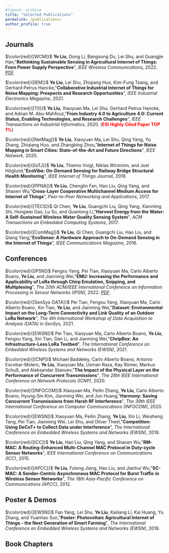 ```yaml
---
#layout: archive
title: "Selected Publications"
permalink: /publications/
author_profile: true
---
```



Journals
------
$\color{red}{[WCM]}$
**Ye Liu**, Dong Li, Bangsong Du, Lei Shu, and Guangjie Han,"**Rethinking Sustainable Sensing in Agricultural Internet of Things: From Power Supply Perspective**", *IEEE Wireless Communications*, 2022.
[PDF](https://chrisye-liu.github.io/files/ye22poweredge)

$\color{red}{[IEM]}$
**Ye Liu**, Lei Shu, Zhiqiang Huo, Kim-Fung Tsang, and Gerhard Petrus Hancke,"**Collaborative Industrial Internet of Things for Noise Mapping: Prospects and Research Opportunities**", *IEEE Industrial Electronics Magazine*, 2021.

$\color{red}{[TII]}$
**Ye Liu**, Xiaoyuan Ma, Lei Shu, Gerhard Petrus Hancke, and Adnan M. Abu-Mahfouz,"**From Industry 4.0 to Agriculture 4.0: Current Status, Enabling Technologies, and Research Challenges**", *IEEE Transactions on Industrial Informatics*, 2020. 
(<font color=#FF0000 >**ESI Highly Cited Paper TOP 1\%**</font>)

$\color{red}{[NetMag]}$
**Ye Liu**, Xiaoyuan Ma, Lei Shu, Qing Yang, Yu Zhang, Zhiqiang Huo, and Zhangbing Zhou,"**Internet of Things for Noise Mapping in Smart Cities: State-of-the-Art and Future Directions**", *IEEE Network*, 2020.

$\color{red}{[IoTJ]}$
**Ye Liu**, Thiemo Voigt, Niklas Wirström, and Joel Höglund,"**EcoVibe: On-Demand Sensing for Railway Bridge Structural Health Monitoring**", *IEEE Internet of Things Journal*, 2019.

$\color{red}{[PPNA]}$
**Ye Liu**, Chenglin Fan, Hao Liu, Qing Yang, and Shaoen Wu,"**Cross-Layer Cooperative Multichannel Medium Access for Internet of Things**", *Peer-to-Peer Networking and Applications*, 2017.

$\color{red}{[TECS]}$
Qi Chen, **Ye Liu**, Guangchi Liu, Qing Yang, Xianming Shi, Hongwei Gao, Lu Su, and Quanlong Li,"**Harvest Energy from the Water: A Self-Sustained Wireless Water Quality Sensing System**", *ACM Transactions on Embedded Computing Systems*, 2017.

$\color{red}{[ComMag]}$
**Ye Liu**, Qi Chen, Guangchi Liu, Hao Liu, and Qiang Yang,"**EcoSense: A Hardware Approach to On-Demand Sensing in the Internet of Things**", *IEEE Communications Magazine*, 2016.



Conferences
------

$\color{red}{[IPSN]}$
Fengxu Yang, Pei Tian, Xiaoyuan Ma, Carlo Alberto Boano, **Ye Liu**, and Jianming Wei,"**EMU: Increasing the Performance and Applicability of LoRa through Chirp Emulation, Snipping, and Multiplexing**", *The 20th ACM/IEEE International Conference on Information Processing in Sensor Networks (IPSN)*, 2022.
[PDF](https://chrisye-liu.github.io/files/yang22emu.pdf)

$\color{red}{[SenSys-DATA]}$
Pei Tian, Fengxu Yang, Xiaoyuan Ma, Carlo Alberto Boano, Xin Tian, **Ye Liu**, and Jianming Wei,"**Dataset: Environmental Impact on the Long-Term Connectivity and Link Quality of an Outdoor LoRa Network**", *The 4th International Workshop of Data Acquisition to Analysis (DATA) in SenSys*, 2021.

$\color{red}{[EWSN]}$
Pei Tian, Xiaoyuan Ma, Carlo Alberto Boano, **Ye Liu**, Fengxu Yang, Xin Tian, Dan Li, and Jianming Wei,"**ChripBox: An Infrastructure-Less LoRa Testbed**", *The International Conference on Embedded Wireless Systems and Networks (EWSN)*, 2021.

$\color{red}{[ICNP]}$
Michael Baddeley, Carlo Alberto Boano, Antonio Escobar-Molero, **Ye Liu**, Xiaoyuan Ma, Usman Raza, Kay Römer, Markus Schuß, and Aleksandar Stanoev,"**The Impact of the Physical Layer on the Performance of Concurrent Transmissions**", *The 28th IEEE International Conference on Network Protocols (ICNP)*, 2020.

$\color{red}{[INFOCOM]}$
Xiaoyuan Ma, Peilin Zhang, **Ye Liu**, Carlo Alberto Boano, Hyung-Sin Kim, Jianming Wei, and Jun Huang,"**Harmony: Saving Concurrent Transmissions from Harsh RF Interference**", *The 39th IEEE International Conference on Computer Communications (INFOCOM)*, 2020.

$\color{red}{[EWSN]}$
Xiaoyuan Ma, Peilin Zhang, **Ye Liu**, Xin Li, Weisheng Tang, Pei Tian, Jianming Wei, Lei Shu, and Oliver Theel,"**Competition: Using DeCoT+ to Collect Data under Interference**", *The International Conference on Embedded Wireless Systems and Networks (EWSN)*, 2019.

$\color{red}{[ICC]}$
**Ye Liu**, Hao Liu, Qing Yang, and Shaoen Wu,"**RM-MAC: A Routing-Enhanced Multi-Channel MAC Protocol in Duty-cycle Sensor
Networks**", *IEEE International Conference on Communications (ICC)*, 2015.

$\color{red}{[APCC]}$
**Ye Liu**, Fulong Jiang, Hao Liu, and Jianhui Wu,"**SC-MAC: A Sender-Centric Asynchronous MAC Protocol for Burst Traffic in Wireless
Sensor Networks**", *The 18th Asia-Pacific Conference on Communications (APCC)*, 2012. 

Poster & Demos
------

$\color{red}{[EWSN]}$
Fan Yang, Lei Shu, **Ye Liu**, Kailiang Li, Kai Huang, Yu Zhang, and Yuanhao Sun,"**Poster: Photovoltaic Agricultural Internet of Things -
the Next Generation of Smart Farming**", *The International Conference on Embedded Wireless Systems and Networks (EWSN)*, 2019. 

Book Chapters
------
